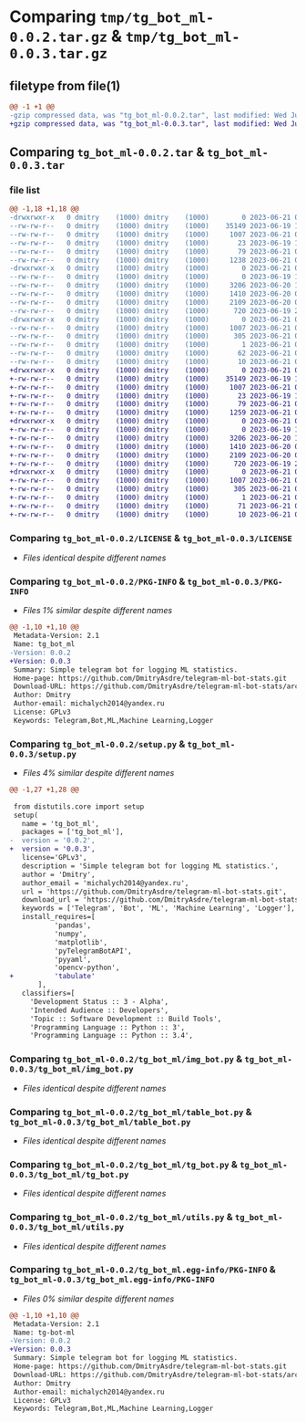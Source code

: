 # Comparing `tmp/tg_bot_ml-0.0.2.tar.gz` & `tmp/tg_bot_ml-0.0.3.tar.gz`

## filetype from file(1)

```diff
@@ -1 +1 @@
-gzip compressed data, was "tg_bot_ml-0.0.2.tar", last modified: Wed Jun 21 06:58:33 2023, max compression
+gzip compressed data, was "tg_bot_ml-0.0.3.tar", last modified: Wed Jun 21 07:03:35 2023, max compression
```

## Comparing `tg_bot_ml-0.0.2.tar` & `tg_bot_ml-0.0.3.tar`

### file list

```diff
@@ -1,18 +1,18 @@
-drwxrwxr-x   0 dmitry    (1000) dmitry    (1000)        0 2023-06-21 06:58:33.030071 tg_bot_ml-0.0.2/
--rw-rw-r--   0 dmitry    (1000) dmitry    (1000)    35149 2023-06-19 15:42:10.000000 tg_bot_ml-0.0.2/LICENSE
--rw-rw-r--   0 dmitry    (1000) dmitry    (1000)     1007 2023-06-21 06:58:33.030071 tg_bot_ml-0.0.2/PKG-INFO
--rw-rw-r--   0 dmitry    (1000) dmitry    (1000)       23 2023-06-19 15:42:10.000000 tg_bot_ml-0.0.2/README.md
--rw-rw-r--   0 dmitry    (1000) dmitry    (1000)       79 2023-06-21 06:58:33.030071 tg_bot_ml-0.0.2/setup.cfg
--rw-rw-r--   0 dmitry    (1000) dmitry    (1000)     1238 2023-06-21 06:58:21.000000 tg_bot_ml-0.0.2/setup.py
-drwxrwxr-x   0 dmitry    (1000) dmitry    (1000)        0 2023-06-21 06:58:33.026071 tg_bot_ml-0.0.2/tg_bot_ml/
--rw-rw-r--   0 dmitry    (1000) dmitry    (1000)        0 2023-06-19 15:44:53.000000 tg_bot_ml-0.0.2/tg_bot_ml/__init__.py
--rw-rw-r--   0 dmitry    (1000) dmitry    (1000)     3206 2023-06-20 15:20:02.000000 tg_bot_ml-0.0.2/tg_bot_ml/img_bot.py
--rw-rw-r--   0 dmitry    (1000) dmitry    (1000)     1410 2023-06-20 09:32:12.000000 tg_bot_ml-0.0.2/tg_bot_ml/table_bot.py
--rw-rw-r--   0 dmitry    (1000) dmitry    (1000)     2109 2023-06-20 09:00:14.000000 tg_bot_ml-0.0.2/tg_bot_ml/tg_bot.py
--rw-rw-r--   0 dmitry    (1000) dmitry    (1000)      720 2023-06-19 21:27:48.000000 tg_bot_ml-0.0.2/tg_bot_ml/utils.py
-drwxrwxr-x   0 dmitry    (1000) dmitry    (1000)        0 2023-06-21 06:58:33.030071 tg_bot_ml-0.0.2/tg_bot_ml.egg-info/
--rw-rw-r--   0 dmitry    (1000) dmitry    (1000)     1007 2023-06-21 06:58:32.000000 tg_bot_ml-0.0.2/tg_bot_ml.egg-info/PKG-INFO
--rw-rw-r--   0 dmitry    (1000) dmitry    (1000)      305 2023-06-21 06:58:32.000000 tg_bot_ml-0.0.2/tg_bot_ml.egg-info/SOURCES.txt
--rw-rw-r--   0 dmitry    (1000) dmitry    (1000)        1 2023-06-21 06:58:32.000000 tg_bot_ml-0.0.2/tg_bot_ml.egg-info/dependency_links.txt
--rw-rw-r--   0 dmitry    (1000) dmitry    (1000)       62 2023-06-21 06:58:32.000000 tg_bot_ml-0.0.2/tg_bot_ml.egg-info/requires.txt
--rw-rw-r--   0 dmitry    (1000) dmitry    (1000)       10 2023-06-21 06:58:32.000000 tg_bot_ml-0.0.2/tg_bot_ml.egg-info/top_level.txt
+drwxrwxr-x   0 dmitry    (1000) dmitry    (1000)        0 2023-06-21 07:03:35.770920 tg_bot_ml-0.0.3/
+-rw-rw-r--   0 dmitry    (1000) dmitry    (1000)    35149 2023-06-19 15:42:10.000000 tg_bot_ml-0.0.3/LICENSE
+-rw-rw-r--   0 dmitry    (1000) dmitry    (1000)     1007 2023-06-21 07:03:35.770920 tg_bot_ml-0.0.3/PKG-INFO
+-rw-rw-r--   0 dmitry    (1000) dmitry    (1000)       23 2023-06-19 15:42:10.000000 tg_bot_ml-0.0.3/README.md
+-rw-rw-r--   0 dmitry    (1000) dmitry    (1000)       79 2023-06-21 07:03:35.770920 tg_bot_ml-0.0.3/setup.cfg
+-rw-rw-r--   0 dmitry    (1000) dmitry    (1000)     1259 2023-06-21 07:03:28.000000 tg_bot_ml-0.0.3/setup.py
+drwxrwxr-x   0 dmitry    (1000) dmitry    (1000)        0 2023-06-21 07:03:35.770920 tg_bot_ml-0.0.3/tg_bot_ml/
+-rw-rw-r--   0 dmitry    (1000) dmitry    (1000)        0 2023-06-19 15:44:53.000000 tg_bot_ml-0.0.3/tg_bot_ml/__init__.py
+-rw-rw-r--   0 dmitry    (1000) dmitry    (1000)     3206 2023-06-20 15:20:02.000000 tg_bot_ml-0.0.3/tg_bot_ml/img_bot.py
+-rw-rw-r--   0 dmitry    (1000) dmitry    (1000)     1410 2023-06-20 09:32:12.000000 tg_bot_ml-0.0.3/tg_bot_ml/table_bot.py
+-rw-rw-r--   0 dmitry    (1000) dmitry    (1000)     2109 2023-06-20 09:00:14.000000 tg_bot_ml-0.0.3/tg_bot_ml/tg_bot.py
+-rw-rw-r--   0 dmitry    (1000) dmitry    (1000)      720 2023-06-19 21:27:48.000000 tg_bot_ml-0.0.3/tg_bot_ml/utils.py
+drwxrwxr-x   0 dmitry    (1000) dmitry    (1000)        0 2023-06-21 07:03:35.770920 tg_bot_ml-0.0.3/tg_bot_ml.egg-info/
+-rw-rw-r--   0 dmitry    (1000) dmitry    (1000)     1007 2023-06-21 07:03:35.000000 tg_bot_ml-0.0.3/tg_bot_ml.egg-info/PKG-INFO
+-rw-rw-r--   0 dmitry    (1000) dmitry    (1000)      305 2023-06-21 07:03:35.000000 tg_bot_ml-0.0.3/tg_bot_ml.egg-info/SOURCES.txt
+-rw-rw-r--   0 dmitry    (1000) dmitry    (1000)        1 2023-06-21 07:03:35.000000 tg_bot_ml-0.0.3/tg_bot_ml.egg-info/dependency_links.txt
+-rw-rw-r--   0 dmitry    (1000) dmitry    (1000)       71 2023-06-21 07:03:35.000000 tg_bot_ml-0.0.3/tg_bot_ml.egg-info/requires.txt
+-rw-rw-r--   0 dmitry    (1000) dmitry    (1000)       10 2023-06-21 07:03:35.000000 tg_bot_ml-0.0.3/tg_bot_ml.egg-info/top_level.txt
```

### Comparing `tg_bot_ml-0.0.2/LICENSE` & `tg_bot_ml-0.0.3/LICENSE`

 * *Files identical despite different names*

### Comparing `tg_bot_ml-0.0.2/PKG-INFO` & `tg_bot_ml-0.0.3/PKG-INFO`

 * *Files 1% similar despite different names*

```diff
@@ -1,10 +1,10 @@
 Metadata-Version: 2.1
 Name: tg_bot_ml
-Version: 0.0.2
+Version: 0.0.3
 Summary: Simple telegram bot for logging ML statistics.
 Home-page: https://github.com/DmitryAsdre/telegram-ml-bot-stats.git
 Download-URL: https://github.com/DmitryAsdre/telegram-ml-bot-stats/archive/refs/heads/main.zip
 Author: Dmitry
 Author-email: michalych2014@yandex.ru
 License: GPLv3
 Keywords: Telegram,Bot,ML,Machine Learning,Logger
```

### Comparing `tg_bot_ml-0.0.2/setup.py` & `tg_bot_ml-0.0.3/setup.py`

 * *Files 4% similar despite different names*

```diff
@@ -1,27 +1,28 @@
 
 from distutils.core import setup
 setup(
   name = 'tg_bot_ml',
   packages = ['tg_bot_ml'],
-  version = '0.0.2',
+  version = '0.0.3',
   license='GPLv3',
   description = 'Simple telegram bot for logging ML statistics.',
   author = 'Dmitry',
   author_email = 'michalych2014@yandex.ru',
   url = 'https://github.com/DmitryAsdre/telegram-ml-bot-stats.git', 
   download_url = 'https://github.com/DmitryAsdre/telegram-ml-bot-stats/archive/refs/heads/main.zip',
   keywords = ['Telegram', 'Bot', 'ML', 'Machine Learning', 'Logger'],
   install_requires=[
           'pandas',
           'numpy',
           'matplotlib',
           'pyTelegramBotAPI',
           'pyyaml',
           'opencv-python', 
+          'tabulate'
       ],
   classifiers=[
     'Development Status :: 3 - Alpha',
     'Intended Audience :: Developers',
     'Topic :: Software Development :: Build Tools',  
     'Programming Language :: Python :: 3',      
     'Programming Language :: Python :: 3.4',
```

### Comparing `tg_bot_ml-0.0.2/tg_bot_ml/img_bot.py` & `tg_bot_ml-0.0.3/tg_bot_ml/img_bot.py`

 * *Files identical despite different names*

### Comparing `tg_bot_ml-0.0.2/tg_bot_ml/table_bot.py` & `tg_bot_ml-0.0.3/tg_bot_ml/table_bot.py`

 * *Files identical despite different names*

### Comparing `tg_bot_ml-0.0.2/tg_bot_ml/tg_bot.py` & `tg_bot_ml-0.0.3/tg_bot_ml/tg_bot.py`

 * *Files identical despite different names*

### Comparing `tg_bot_ml-0.0.2/tg_bot_ml/utils.py` & `tg_bot_ml-0.0.3/tg_bot_ml/utils.py`

 * *Files identical despite different names*

### Comparing `tg_bot_ml-0.0.2/tg_bot_ml.egg-info/PKG-INFO` & `tg_bot_ml-0.0.3/tg_bot_ml.egg-info/PKG-INFO`

 * *Files 0% similar despite different names*

```diff
@@ -1,10 +1,10 @@
 Metadata-Version: 2.1
 Name: tg-bot-ml
-Version: 0.0.2
+Version: 0.0.3
 Summary: Simple telegram bot for logging ML statistics.
 Home-page: https://github.com/DmitryAsdre/telegram-ml-bot-stats.git
 Download-URL: https://github.com/DmitryAsdre/telegram-ml-bot-stats/archive/refs/heads/main.zip
 Author: Dmitry
 Author-email: michalych2014@yandex.ru
 License: GPLv3
 Keywords: Telegram,Bot,ML,Machine Learning,Logger
```

